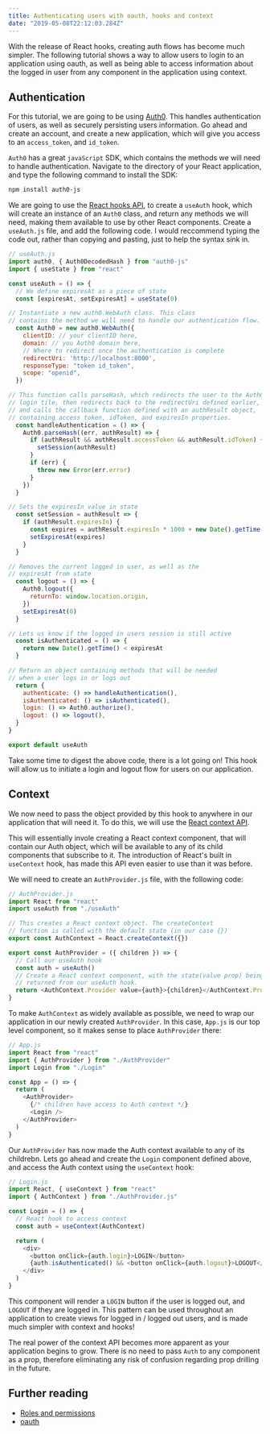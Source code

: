 ```yaml
---
title: Authenticating users with oauth, hooks and context
date: "2019-05-08T22:12:03.284Z"
---
```


With the release of React hooks, creating auth flows has become much simpler. The following tutorial shows a way to allow users to login to an application using oauth, as well as being able to access information about the logged in user from any component in the application using context.

## Authentication

For this tutorial, we are going to be using [Auth0](https://auth0.com/). This handles authentication of users, as well as securely persisting users information. Go ahead and create an account, and create a new application, which will give you access to an `access_token`, and `id_token`.

`Auth0` has a great `javaScript` SDK, which contains the methods we will need to handle authentication. Navigate to the directory of your React application, and type the following command to install the SDK:

```bash
npm install auth0-js
```

We are going to use the [React hooks API](https://reactjs.org/docs/hooks-intro.html), to create a `useAuth` hook, which will create an instance of an `Auth0` class, and return any methods we will need, making them available to use by other React components. Create a `useAuth.js` file, and add the following code. I would reccommend typing the code out, rather than copying and pasting, just to help the syntax sink in.

```javascript
// useAuth.js
import auth0, { Auth0DecodedHash } from "auth0-js"
import { useState } from "react"

const useAuth = () => {
  // We define expiresAt as a piece of state
  const [expiresAt, setExpiresAt] = useState(0)

// Instantiate a new auth0.WebAuth class. This class
// contains the method we will need to handle our authentication flow.
  const Auth0 = new auth0.WebAuth({
    clientID: // your clientID here,
    domain: // you Auth0 domain here,
    // Where to redirect once the authentication is complete
    redirectUri: 'http://localhost:8000',
    responseType: "token id_token",
    scope: "openid",
  })

// This function calls parseHash, which redirects the user to the Auth0
// login tile, then redirects back to the redirectUri defined earlier,
// and calls the callback function defined with an authResult object,
// containing access token, idToken, and expiresIn properties.
  const handleAuthentication = () => {
    Auth0.parseHash((err, authResult) => {
      if (authResult && authResult.accessToken && authResult.idToken) {
        setSession(authResult)
      }
      if (err) {
        throw new Error(err.error)
      }
    })
  }

// Sets the expiresIn value in state
  const setSession = authResult => {
    if (authResult.expiresIn) {
      const expires = authResult.expiresIn * 1000 + new Date().getTime()
      setExpiresAt(expires)
    }
  }

// Removes the current logged in user, as well as the
// expiresAt from state
  const logout = () => {
    Auth0.logout({
      returnTo: window.location.origin,
    })
    setExpiresAt(0)
  }

// Lets us know if the logged in users session is still active
  const isAuthenticated = () => {
    return new Date().getTime() < expiresAt
  }

// Return an object containing methods that will be needed
// when a user logs in or logs out
  return {
    authenticate: () => handleAuthentication(),
    isAuthenticated: () => isAuthenticated(),
    login: () => Auth0.authorize(),
    logout: () => logout(),
  }
}

export default useAuth
```

Take some time to digest the above code, there is a lot going on! This hook will allow us to initiate a login and logout flow for users on our application.

## Context

We now need to pass the object provided by this hook to anywhere in our application that will need it. To do this, we will use the [React context API](https://reactjs.org/docs/context.html).

This will essentially invole creating a React context component, that will contain our Auth object, which will be available to any of its child components that subscribe to it. The introduction of React's built in `useContext` hook, has made this API even easier to use than it was before.

We will need to create an `AuthProvider.js` file, with the following code:

```javascript
// AuthProvider.js
import React from "react"
import useAuth from "./useAuth"

// This creates a React context object. The createContext
// function is called with the default state (in our case {})
export const AuthContext = React.createContext({})

export const AuthProvider = ({ children }) => {
  // Call our useAuth hook
  const auth = useAuth()
  // Create a React context component, with the state(value prop) being the object
  // returned from our useAuth hook.
  return <AuthContext.Provider value={auth}>{children}</AuthContext.Provider>
}
```

To make `AuthContext` as widely available as possible, we need to wrap our application in our newly created `AuthProvider`. In this case, `App.js` is our top level component, so it makes sense to place `AuthProvider` there:

```javascript
// App.js
import React from "react"
import { AuthProvider } from "./AuthProvider"
import Login from "./Login"

const App = () => {
  return (
    <AuthProvider>
      {/* children have access to Auth context */}
      <Login />
    </AuthProvider>
  )
}
```

Our `AuthProvider` has now made the Auth context available to any of its childrebn. Lets go ahead and create the `Login` component defined above, and access the Auth context using the `useContext` hook:

```javascript
// Login.js
import React, { useContext } from "react"
import { AuthContext } from "./AuthProvider.js"

const Login = () => {
  // React hook to access context
  const auth = useContext(AuthContext)

  return (
    <div>
      <button onClick={auth.login}>LOGIN</button>
      {auth.isAuthenticated() && <button onClick={auth.logout}>LOGOUT</button>}
    </div>
  )
}
```

This component will render a `LOGIN` button if the user is logged out, and `LOGOUT` if they are logged in. This pattern can be used throughout an application to create views for logged in / logged out users, and is made much simpler with context and hooks!

The real power of the context API becomes more apparent as your application begins to grow. There is no need to pass `Auth` to any component as a prop, therefore eliminating any risk of confusion regarding prop drilling in the future.

## Further reading

- [Roles and permissions](https://auth0.com/docs/authorization/guides/manage-permissions)
- [oauth](https://oauth.net/)
